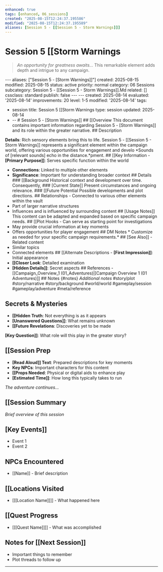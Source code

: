 ```yaml
---
enhanced: true
tags: [enhanced, 06_sessions]
created: "2025-08-15T12:24:37.195586"
modified: "2025-08-15T12:24:37.195589"
aliases: [Session 5 - [[Session 5 - Storm Warnings]]]
---
```


# Session 5   [[Storm Warnings

> *An opportunity for greatness awaits...* This remarkable element adds depth and intrigue to any campaign.

--- aliases: ["Session 5 - [Storm Warnings]]"]
created: 2025-08-15
modified: 2025-08-15
status: active
priority: normal
category: 06 Sessions
subcategory: Session 5 - [[Session 5 - Storm Warnings]].Md
related: []
cssclass: standard
publish: false --- ---
created: 2025-08-14
evaluated: '2025-08-14'
improvements: 20
level: 1-5
modified: '2025-08-14'
tags:
- session title: Session 5 [[Storm Warnings
type: session
updated: 2025-08-14
- -- # Session 5 - [Storm Warnings]] ## [[Overview This document contains important information regarding Session 5 - [Storm Warnings]] and its role within the greater narrative. ## Description

**Details**: Rich sensory elements bring this to life. Session 5 - [[Session 5 - Storm Warnings]] represents a significant element within the campaign world, offering various opportunities for engagement and develo
*Sounds of [relevant sounds] echo in the distance.*pment. ## [[Key Information - **[Primary Purpose]]**: Serves specific function within the world
- **Connections**: Linked to multiple other elements
- **Significance**: Important for understanding broader context ## Details ### [[Background Historical context and development over time. Consequently, ### [Current State]] Present circumstances and ongoing relevance. ### [[Future Potential Possible developments and plot directions. ## Relationships - Connected to various other elements within the vault
- Part of larger narrative structures
- Influences and is influenced by surrounding content ## [Usage Notes]] This content can be adapted and expanded based on specific campaign needs. ## [[Plot Hooks - Can serve as starting point for investigations
- May provide crucial information at key moments
- Offers opportunities for player engagement ## DM Notes * Customize as needed for your specific campaign requirements.* ## [See Also]] - Related content
- Similar topics
- Connected elements ## [[Alternate Descriptions - **[First Impression]]**: Initial appearance
- **[[Closer Look**: Detailed examination
- **[Hidden Details]]**: Secret aspects ## References - [[Campaign_Overview_1 (01_Adventures)|[Campaign Overview 1 (01 Adventures)]] ## Notes {#notes} *Additional notes* #story/plot
#story/narrative
#story/background
#world/world
#gameplay/session
#gameplay/adventure
#meta/reference
## Secrets & Mysteries
- **[[Hidden Truth**: Not everything is as it appears
- **[Unanswered Questions]]**: What remains unknown
- **[[Future Revelations**: Discoveries yet to be made

**[Key Question]]**: What role will this play in the greater story?
## [[Session Prep
- **[Read Aloud]] Text**: Prepared descriptions for key moments
- **Key NPCs**: Important characters for this content
- **[[Props Needed**: Physical or digital aids to enhance play
- **[Estimated Time]]**: How long this typically takes to run

*The adventure continues...*
## [[Session Summary
*Brief overview of this session*

## [Key Events]]
- Event 1
- Event 2

## NPCs Encountered
- [[Name]] - Brief description

## [[Locations Visited
- [[[Location Name]]]] - What happened here

## [[Quest Progress
- [[[Quest Name]]]] - What was accomplished

## Notes for [[Next Session]]
- Important things to remember
- Plot threads to follow up

---
